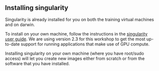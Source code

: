 ## Installing singularity

Singularity is already installed for you on both the training virtual machines and on darwin.

To install on your own machine, follow the instructions in the [singularity user guide](https://singularity.lbl.gov/docs-quick-start-installation). We are using version 2.3 for this workshop to get the most up-to-date support for running applications that make use of GPU compute.

Installing singularity on your own machine (where you have root/sudo access) will let you create new images either from scratch or from the software that you have installed.

